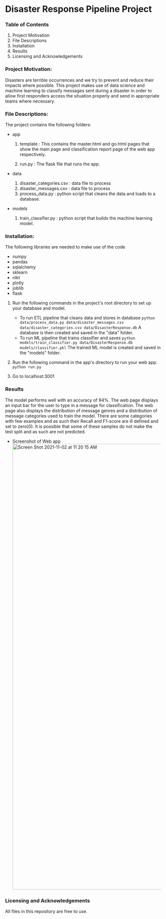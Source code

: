 # Disaster Response Pipeline Project

### Table of Contents
1. Project Motivation
2. File Descriptions
3. Installation
4. Results
5. Licensing and Acknowledgements

### Project Motivation:
Disasters are terrible occurrences and we try to prevent and reduce their impacts where possible. This project makes use of data science and machine learning to classify messages sent during a disaster in order to allow first responders access the situation properly and send in appropriate teams where necessary.

### File Descriptions:
The project contains the following folders:
- app
  1. template : This contains the master.html and go.html pages that show the main page and classification report page of the web app respectively.

  2. run.py : The flask file that runs the app.

- data
  1. disaster_categories.csv : data file to process
  2. disaster_messages.csv  : data file to process
  3. process_data.py : python script that cleans the data and loads to a database.


- models
  1. train_classifier.py : python script that builds the machine learning model.



### Installation:
The following libraries are needed to make use of the code
 - numpy
 - pandas
 - sqlalchemy
 - sklearn
 - nlkt
 - plotly
 - joblib
 - flask


1. Run the following commands in the project's root directory to set up your database and model.

    - To run ETL pipeline that cleans data and stores in database
        `python data/process_data.py data/disaster_messages.csv data/disaster_categories.csv data/DisasterResponse.db`
        A database is then created and saved in the "data" folder.
    - To run ML pipeline that trains classifier and saves
        `python models/train_classifier.py data/DisasterResponse.db models/classifier.pkl`
        The trained ML model is created and saved in the "models" folder.

2. Run the following command in the app's directory to run your web app.
    `python run.py`

3. Go to localhost:3001


### Results
The model performs well with an accuracy of 94%. The web page displays an input bar for the user to type in a message for classification. The web page also displays the distribution of message genres and a distribution of message categories used to train the model.
There are some categories with few examples and as such their Recall and F1-score are ill defined and set to zero(0). It is possible that some of these samples do not make the test split and as such are not predicted.  

- Screenshot of Web app
   <img width="1440" alt="Screen Shot 2021-11-02 at 11 20 15 AM" src="https://user-images.githubusercontent.com/87318106/139829146-97825e22-6650-48d1-9285-753649afe0c8.png">

### Licensing and Acknowledgements
All files in this repository are free to use.  
